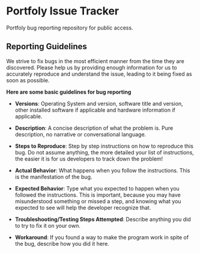# Portfoly Issue Tracker

Portfoly bug reporting repository for public access.

## Reporting Guidelines
We strive to fix bugs in the most efficient manner from the time they are discovered. Please help us by providing enough information for us to accurately reproduce and understand the issue, leading to it being fixed as soon as possible.

**Here are some basic guidelines for bug reporting**

- **Versions**:
Operating System and version, software title and version, other installed software if applicable and hardware information if applicable.

- **Description**:
A concise description of what the problem is.  Pure description, no narrative or conversational language.

- **Steps to Reproduce**:
Step by step instructions on how to reproduce this bug. Do not assume anything, the more detailed your list of instructions, the easier it is for us developers to track down the problem!

- **Actual Behavior**:
What happens when you follow the instructions.  This is the manifestation of the bug.

- **Expected Behavior**:
Type what you expected to happen when you followed the instructions.  This is important, because you may have misunderstood something or missed a step, and knowing what you expected to see will help the developer recognize that.

- **Troubleshooting/Testing Steps Attempted**:
Describe anything you did to try to fix it on your own.

- **Workaround**:
If you found a way to make the program work in spite of the bug, describe how you did it here.

